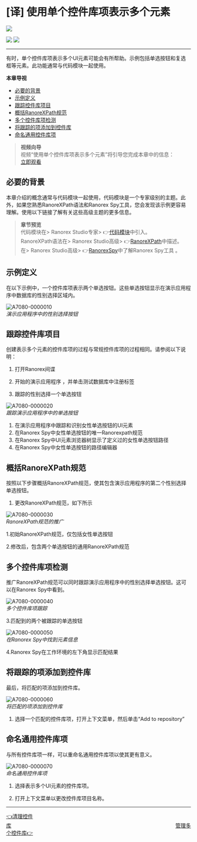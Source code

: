 # [译] 使用单个控件库项表示多个元素


[![](https://img.shields.io/badge/OfficialPage-ClickMe-blue.svg?longCache=true&style=flat-square)][0]  

[![](https://img.shields.io/badge/Translator-TaylorTaurus-42B983.svg?longCache=true&style=flat-square)](https://github.com/taylortaurus) 
![](https://img.shields.io/badge/TranslateTime-2019年9月10日-green.svg?longCache=true&style=flat-square)

---

有时，单个控件库项表示多个UI元素可能会有所帮助。示例包括单选按钮和复选框等元素。此功能通常与代码模块一起使用。

**本章导视**
- [必要的背景](#必要的背景)
- [示例定义](#示例定义)
- [跟踪控件库项目](#跟踪控件库项目)
- [概括RanoreXPath规范](#概括RanoreXPath规范)
- [多个控件库项检测](#多个控件库项检测)
- [将跟踪的项添加到控件库](#将跟踪的项添加到控件库)
- [命名通用控件库项](#命名通用控件库项)




>**视频向导**        
视频“使用单个控件库项表示多个元素”将引导您完成本章中的信息：           
[立即观看](https://www.youtube.com/embed/_vRlv6shus4)

## 必要的背景
本章介绍的概念通常与代码模块一起使用，代码模块是一个专家级别的主题。此外，如果您熟悉RanoreXPath语法和Ranorex Spy工具，您会发现该示例更容易理解。使用以下链接了解有关这些高级主题的更多信息。

>**章节预览**              
代码模块在> Ranorex Studio专家> 👉[代码模块][1]中引入。            
RanoreXPath语法在> Ranorex Studio高级>  👉[RanoreXPath][2]中描述。              
在> Ranorex Studio高级> 👉[RanorexSpy][3]中了解Ranorex Spy工具  。

## 示例定义
在以下示例中，一个控件库项表示两个单选按钮。这些单选按钮显示在演示应用程序中数据库的性别选择区域内。

![A7080-0000010](https://gitee.com/taylortaurus/RX_UserGuide_GitBook_Picbed/raw/master/Repository/A7080-0000010.png)              
*演示应用程序中的性别选择按钮*


## 跟踪控件库项目
创建表示多个元素的控件库项的过程与常规控件库项的过程相同。请参阅以下说明：

1. 打开Ranorex间谍 

2. 开始的演示应用程序  ，并单击测试数据库中注册标签

3. 跟踪的性别选择一个单选按钮

![A7080-0000020](https://gitee.com/taylortaurus/RX_UserGuide_GitBook_Picbed/raw/master/Repository/A7080-0000020.png)                 
*跟踪演示应用程序中的单选按钮*

1. 在演示应用程序中跟踪和识别女性单选按钮的UI元素
2. 在Ranorex Spy中女性单选按钮的唯一Ranorexpath规范
3. 在Ranorex Spy中UI元素浏览器树显示了定义过的女性单选按钮路径
4. 在Ranorex Spy中女性单选按钮的路径编辑器



## 概括RanoreXPath规范
按照以下步骤概括RanoreXPath规范，使其包含演示应用程序的第二个性别选择单选按钮。

1. 更改RanoreXPath规范，如下所示

![A7080-0000030](https://gitee.com/taylortaurus/RX_UserGuide_GitBook_Picbed/raw/master/Repository/A7080-0000030.png)            
*RanoreXPath规范的推广*

1.初始RanoreXPath规范，仅包括女性单选按钮 

2.修改后，包含两个单选按钮的通用RanoreXPath规范

## 多个控件库项检测
推广RanoreXPath规范可以同时跟踪演示应用程序中的性别选择单选按钮。这可以在Ranorex Spy中看到。

![A7080-0000040](https://gitee.com/taylortaurus/RX_UserGuide_GitBook_Picbed/raw/master/Repository/A7080-0000040.png)                  
*多个控件库项跟踪*

3.匹配到的两个被跟踪的单选按钮

![A7080-0000050](https://gitee.com/taylortaurus/RX_UserGuide_GitBook_Picbed/raw/master/Repository/A7080-0000050.png)                  
*在Ranorex Spy中找到元素信息*

4.Ranorex Spy在工作环境的左下角显示匹配结果

## 将跟踪的项添加到控件库
最后，将匹配的项添加到控件库。

![A7080-0000060](https://gitee.com/taylortaurus/RX_UserGuide_GitBook_Picbed/raw/master/Repository/A7080-0000060.png)         
*将匹配的项添加到控件库*

1. 选择一个匹配的控件库项，打开上下文菜单，然后单击“Add to repository”


## 命名通用控件库项
与所有控件库项一样，可以重命名通用控件库项以使其更有意义。

![A7080-0000070](https://gitee.com/taylortaurus/RX_UserGuide_GitBook_Picbed/raw/master/Repository/A7080-0000070.png)           
*命名通用控件库项*


1. 选择表示多个UI元素的控件库项。

2. 打开上下文菜单以更改控件库项目名称。


---
[👈清理控件库][4]&emsp;&emsp;&emsp;&emsp;&emsp;&emsp;&emsp;&emsp;&emsp;&emsp;&emsp;&emsp;&emsp;&emsp;&emsp;&emsp;&emsp;&emsp;&emsp;&emsp;&emsp;&emsp;&emsp;&emsp;&emsp;&emsp;&emsp;&emsp;&emsp;&emsp;&emsp;&emsp;[管理多个控件库👉][5]

[0]:https://www.ranorex.com/help/latest/ranorex-studio-fundamentals/repository/repository-items-representing-multiple-elements/
[1]:..\\..\\ranorex-studio-expert\code-modules\introduction.html
[2]:..\\..\\ranorex-studio-advanced\ranorexpath\introduction.html
[3]:..\\..\\ranorex-studio-advanced\ranorex-spy.html
[4]:.\repository-cleanup.html
[5]:.\Manage-multiple-repositories.html